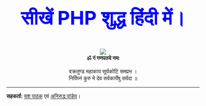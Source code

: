 # <div align="center"><p style="color:blue;font-size:50px;">सीखें PHP शुद्ध हिंदी में।</p></div>
<div align="center">
  <img src="https://media.giphy.com/media/J46InwmiUsMqk/200.gif">
  <br><b>ॐ गं गणपतये नमः</b><br><br>
  वक्रतुण्ड महाकाय सूर्यकोटि समप्रभ ।<br>  
  निर्विघ्नं कुरु मे देव सर्वकार्येषु सर्वदा ॥
</div><hr>
<div align="left">
 <b>सहकर्ता: </b><a href="https://github.com/yashpathack">यश पाठक<a/> एवं <a href="https://github.com/aniruddha0pandey">अनिरुद्ध पांडेय<a/>।
</div>


